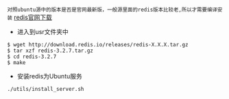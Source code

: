 `对照ubuntu源中的版本是否是官网最新版，一般源里面的redis版本比较老,所以才需要编译安装`
[redis官网下载](https://redis.io/download)

+ 进入到usr文件夹中
```
$ wget http://download.redis.io/releases/redis-X.X.X.tar.gz
$ tar xzf redis-3.2.7.tar.gz
$ cd redis-3.2.7
$ make
```
+ 安装redis为Ubuntu服务
```
./utils/install_server.sh
```


